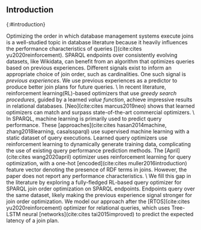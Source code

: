 ## Introduction
{:#introduction}

Optimizing the order in which database management systems execute joins is a well-studied topic in database literature because it heavily influences the performance characteristics of queries [](cite:cites yu2020reinforcement).
SPARQL endpoints over consistently evolving datasets, like Wikidata, can benefit from an algorithm that optimizes queries based on previous experiences. 
Different signals exist to inform an appropriate choice of join order, such as cardinalities. One such signal is _previous experiences_. 
We use previous experiences as a predictor to produce better join plans for future queries. \\
In recent literature, reinforcement learning(RL)-based optimizers that use _greedy search procedures_, guided by a learned _value function_, achieve impressive results in relational databases. 
[Neo](cite:cites marcus2019neo) shows that learned optimizers can match and surpass state-of-the-art commercial optimizers. \\
In SPARQL, machine learning is primarily used to predict query performance. These [approaches](cite:cites hasan2014machine, zhang2018learning, casalssparql) use supervised machine learning with a static dataset of query executions.
Learned query optimizers use reinforcement learning to dynamically generate training data, complicating the use of existing query performance prediction methods. 
The [April](cite:cites wang2020april) optimizer uses reinforcement learning for query optimization, with a one-hot [encoded](cite:cites muller2016introduction) feature vector denoting the presence of RDF terms in joins. However, the paper does not report any performance characteristics. \\
We fill this gap in the literature by exploring a fully-fledged RL-based query optimizer for SPARQL join order optimization on SPARQL endpoints. Endpoints query over the same dataset, likely making the previous experience signal stronger for join order optimization.
We model our approach after the [RTOS](cite:cites yu2020reinforcement) optimizer for relational queries, which uses Tree-LSTM neural [networks](cite:cites tai2015improved) to predict the expected latency of a join plan.